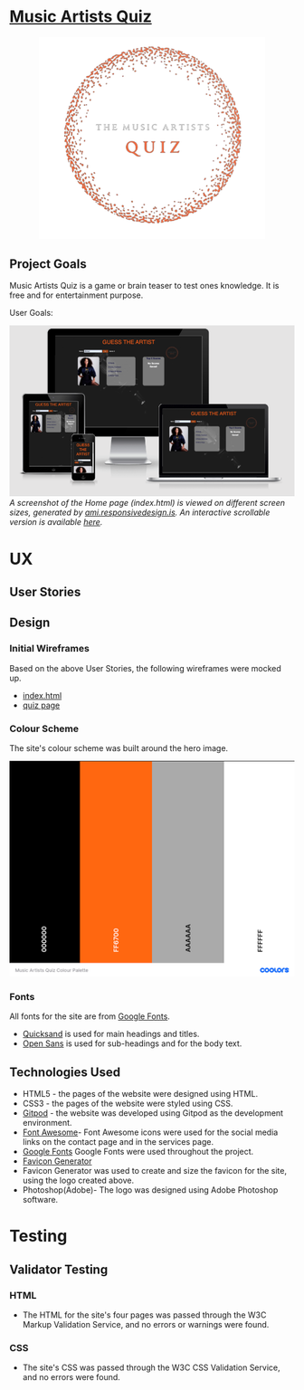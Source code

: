 # [Music Artists Quiz](https://michaelekoh1.github.io/maq/index.html)

<div align="center">
  <img alt="Quiz logo" src="https://github.com/michaelekoh1/maq/blob/main/assets/images/logo.png" width="400px" />
</div>


## Project Goals
Music Artists Quiz is a game or brain teaser to test ones knowledge.  It is free and for entertainment purpose.


User Goals:

![Home page viewed on different screen sizes](screenshots/responsiveindex.png)
*A screenshot of the Home page (index.html) is viewed on different screen sizes, generated by [ami.responsivedesign.is](http://ami.responsivedesign.is/). An interactive scrollable version is available [here](http://ami.responsivedesign.is/?url=https://michaelekoh1.github.io/maq/index.html).*

# UX
## User Stories



## Design
### Initial Wireframes
Based on the above User Stories, the following wireframes were mocked up.

- [index.html](https://github.com/michaelekoh1/maq/blob/caf4bc5c2ecf754977300b9d41314aca41eced5a/wireframes/index.pdf#L1-L1)
- [quiz page](https://github.com/michaelekoh1/maq/blob/caf4bc5c2ecf754977300b9d41314aca41eced5a/wireframes/quiz.pdf)



### Colour Scheme

The site's colour scheme was built around the hero image.

![Music Artists Quiz Color Palette](screenshots/colour-palette.png)

### Fonts

All fonts for the site are from [Google Fonts](https://fonts.google.com/).
- [Quicksand](https://fonts.google.com/specimen/Quicksand) is used for main headings and titles.
- [Open Sans](https://fonts.googleapis.com/css2?family=Open+Sans&display=swap) is used for sub-headings and for the body text.

## Technologies Used

- HTML5 - the pages of the website were designed using HTML.
- CSS3 -  the pages of the website were styled using CSS.
- [Gitpod](https://www.gitpod.io/) - the website was developed using Gitpod as the development environment.
- [Font Awesome](https://fontawesome.com/)- Font Awesome icons were used for the social media links on the contact page and in the services page.
- [Google Fonts](https://fonts.google.com/) Google Fonts were used throughout the project.
- [Favicon Generator](https://www.favicongenerator.com/)
- Favicon Generator was used to create and size the favicon for the site, using the logo created above.
- Photoshop(Adobe)- The logo was designed using Adobe Photoshop software.

# Testing

## Validator Testing

### HTML

- The HTML for the site's four pages was passed through the W3C Markup Validation Service, and no errors or warnings were found.

### CSS

- The site's CSS was passed through the W3C CSS Validation Service, and no errors were found.


